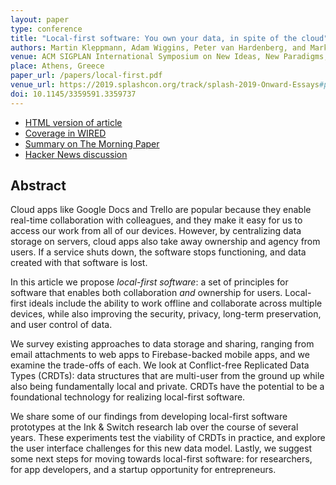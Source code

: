 ```yaml
---
layout: paper
type: conference
title: "Local-first software: You own your data, in spite of the cloud"
authors: Martin Kleppmann, Adam Wiggins, Peter van Hardenberg, and Mark McGranaghan
venue: ACM SIGPLAN International Symposium on New Ideas, New Paradigms, and Reflections on Programming and Software (Onward! ’19)
place: Athens, Greece
paper_url: /papers/local-first.pdf
venue_url: https://2019.splashcon.org/track/splash-2019-Onward-Essays#program
doi: 10.1145/3359591.3359737
---
```


* [HTML version of article](https://www.inkandswitch.com/local-first.html)
* [Coverage in WIRED](https://www.wired.com/story/collaborative-software-wary-cloud/)
* [Summary on The Morning Paper](https://blog.acolyer.org/2019/11/20/local-first-software/)
* [Hacker News discussion](https://news.ycombinator.com/item?id=21581444)

<!-- More HN, no discussion: https://news.ycombinator.com/item?id=19811181 -->


Abstract
--------

Cloud apps like Google Docs and Trello are popular because they enable real-time collaboration with
colleagues, and they make it easy for us to access our work from all of our devices. However, by
centralizing data storage on servers, cloud apps also take away ownership and agency from users. If
a service shuts down, the software stops functioning, and data created with that software is lost.

In this article we propose *local-first software*: a set of principles for software that enables
both collaboration *and* ownership for users. Local-first ideals include the ability to work offline
and collaborate across multiple devices, while also improving the security, privacy, long-term
preservation, and user control of data.

We survey existing approaches to data storage and sharing, ranging from email attachments to web
apps to Firebase-backed mobile apps, and we examine the trade-offs of each. We look at Conflict-free
Replicated Data Types (CRDTs): data structures that are multi-user from the ground up while also
being fundamentally local and private. CRDTs have the potential to be a foundational technology for
realizing local-first software.

We share some of our findings from developing local-first software prototypes at the
Ink&nbsp;&amp;&nbsp;Switch research lab over the course of several years. These experiments test the
viability of CRDTs in practice, and explore the user interface challenges for this new data model.
Lastly, we suggest some next steps for moving towards local-first software: for researchers, for app
developers, and a startup opportunity for entrepreneurs.
